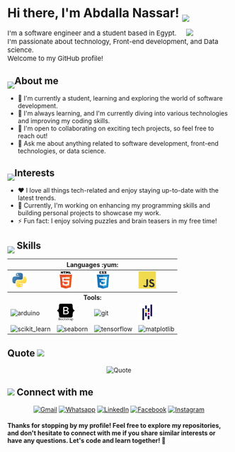 <!-- # Hi there, I'm Abdalla Nassar! 👋

<div style="display: flex; justify-content: space-between; align-items: center;">
  <div id="header_text">
    <p style="font-size: 15px;">I'm a software engineer and a student based in Egypt.<br>
      I'm passionate about technology, Front-end development, and Data science.<br>
      Welcome to my GitHub profile!</p>
  </div>
  <div style="margin-left: 20px;">
    <picture><img src="https://media.giphy.com/media/v1.Y2lkPTc5MGI3NjExcmUwbjJ2bTN3ZHp3cjR1bjJwMjJnczV5Zm51aGxzNmEwcXo3NXJhMCZlcD12MV9pbnRlcm5hbF9naWZfYnlfaWQmY3Q9cw/M9gbBd9nbDrOTu1Mqx/giphy.gif" width="100" /></picture>
  </div>
</div> -->
<h1> Hi there, I'm Abdalla Nassar! <img src="https://media.giphy.com/media/12oufCB0MyZ1Go/giphy.gif" width="40" style="margin: 0 0 -10px 0;"></h1>
<img align='right' src="https://media.giphy.com/media/M9gbBd9nbDrOTu1Mqx/giphy.gif" width="100">
  <p style="font-size: 15px;">I'm a software engineer and a student based in Egypt.<br>
    I'm passionate about technology, Front-end development, and Data science.<br>
    Welcome to my GitHub profile!</p>

## <img src = "https://github.com/7oSkaaa/7oSkaaa/blob/main/Images/about_me.gif?raw=true" width = 50px style="margin: 0 0 -10px 0;">About me

- 💼 I'm currently a student, learning and exploring the world of software development.
- 🌱 I'm always learning, and I'm currently diving into various technologies and improving my coding skills.
- 🤝 I'm open to collaborating on exciting tech projects, so feel free to reach out!
- 💬 Ask me about anything related to software development, front-end technologies, or data science.
<!-- - 📫 You can reach me via email at [abdallanassar25@gmail.com](mailto:your.email@example.com). -->

## <img src="https://media.giphy.com/media/G9iNGjpV4sD4O6o778/giphy.gif" height="30px" style="margin: 0 0 -10px 0;">Interests

- ❤️ I love all things tech-related and enjoy staying up-to-date with the latest trends.
- 🔭 Currently, I'm working on enhancing my programming skills and building personal projects to showcase my work.
- ⚡ Fun fact: I enjoy solving puzzles and brain teasers in my free time!

## <img src="https://media.giphy.com/media/UvPvsX9oMlMWs/giphy.gif" height="30px" style="margin: 0 0 -10px 0;"> Skills



<table style=margin: 0 0 -38px 0;">
<thead>
<tr>
<th colspan="4"> Languages :yum:</th>
</tr>
</thead>
<tbody>
<tr>
<td><img src="https://raw.githubusercontent.com/devicons/devicon/master/icons/python/python-original.svg" alt="python" width="40" height="40"/> 
</td>
<td><img src="https://raw.githubusercontent.com/devicons/devicon/master/icons/html5/html5-original-wordmark.svg" alt="html5" width="40" height="40"/> </td>
<td><img src="https://raw.githubusercontent.com/devicons/devicon/master/icons/css3/css3-original-wordmark.svg" alt="css3" width="40" height="40"/> </td>
<td><img src="https://raw.githubusercontent.com/devicons/devicon/master/icons/javascript/javascript-original.svg" alt="javascript" width="40" height="40"/></td>
<tr>
<th colspan="4"> Tools:</th>
</tr>
</tr>
<tr>
<td>
 <img src="https://cdn.worldvectorlogo.com/logos/arduino-1.svg" alt="arduino" width="40" height="40"/>
 </td>
<td><img src="https://raw.githubusercontent.com/devicons/devicon/master/icons/bootstrap/bootstrap-plain-wordmark.svg" alt="bootstrap" width="40" height="40"/> </td>
<td>
 <img src="https://www.vectorlogo.zone/logos/git-scm/git-scm-icon.svg" alt="git" width="40" height="40"/>
</td>
<td><img src="https://raw.githubusercontent.com/devicons/devicon/2ae2a900d2f041da66e950e4d48052658d850630/icons/pandas/pandas-original.svg" alt="pandas" width="40" height="40"/>
</td>
</tr>
<tr>
<td><img src="https://upload.wikimedia.org/wikipedia/commons/0/05/Scikit_learn_logo_small.svg" alt="scikit_learn" width="40" height="40"/></td>
<td><img src="https://seaborn.pydata.org/_images/logo-mark-lightbg.svg" alt="seaborn" width="40" height="40"/></td>
<td> <img src="https://www.vectorlogo.zone/logos/tensorflow/tensorflow-icon.svg" alt="tensorflow" width="40" height="40"/> </a> </td>
<td><img src="https://matplotlib.org/stable/_images/sphx_glr_logos2_001.png" alt="matplotlib" width="40" height="40"/></td></tr></thead></table>



## Quote <img src="https://media.giphy.com/media/WUlplcMpOCEmTGBtBW/giphy.gif" width="30">

<p align = "center">
	<a href="https://github.com/piyushsuthar/github-readme-quotes"></a> <img alt = "Quote" src="https://quotes-github-readme.vercel.app/api?type=horizontal&theme=tokyonight&animation=grow_out_in&quoteCategory=programming"></p>

## <img src="https://github.com/7oSkaaa/7oSkaaa/blob/main/Images/Connect-with-me.gif?raw=true" width="100px">  Connect with me

<p align="center">
	<a href="mailto:abdallanassar25@gmail.com"><img img src="https://img.shields.io/badge/gmail-%23EA4335.svg?style=plastic&logo=gmail&logoColor=white" alt="Gmail"/></a>
	<a href="https://wa.me/0201091603971"><img src="https://img.shields.io/badge/whatsapp-%2325D366.svg?style=plastic&logo=whatsapp&logoColor=white" alt="Whatsapp"/></a>
	<a href="https://www.linkedin.com/in/abdallanassar/"><img src="https://img.shields.io/badge/linkedin-%230A66C2.svg?style=plastic&logo=linkedin&logoColor=white" alt="LinkedIn"/></a>
	<a href="https://www.facebook.com/AbdallaNassarrr"><img src="https://img.shields.io/badge/facebook-%231877F2.svg?style=plastic&logo=facebook&logoColor=white" alt="Facebook"/></a>
	<a href="https://www.instagram.com/AbdallaNassarr"><img src="https://img.shields.io/badge/instagram-%23E4405F.svg?style=plastic&logo=instagram&logoColor=white" alt="Instagram"/></a>
</p>

#### <p>Thanks for stopping by my profile! Feel free to explore my repositories, and don't hesitate to connect with me if you share similar interests or have any questions. Let's code and learn together! 🚀</p>
